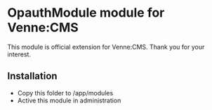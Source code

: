 OpauthModule module for Venne:CMS
=================================

This module is official extension for Venne:CMS. Thank you for your interest.

Installation
------------

- Copy this folder to /app/modules
- Active this module in administration

